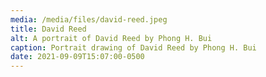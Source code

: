 ```yaml
---
media: /media/files/david-reed.jpeg
title: David Reed
alt: A portrait of David Reed by Phong H. Bui
caption: Portrait drawing of David Reed by Phong H. Bui
date: 2021-09-09T15:07:00-0500
---
```

